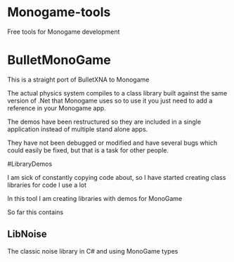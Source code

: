 # Monogame-tools
Free tools for Monogame development

# BulletMonoGame

This is a straight port of BulletXNA to Monogame

The actual physics system compiles to a class library built against the same version of .Net that Monogame uses so to use it you just need to add a reference in your Monogame app.

The demos have been restructured so they are included in a single application instead of multiple stand alone apps.

They have not been debugged or modified and have several bugs which could easily be fixed, but that is a task for other people.

#LibraryDemos

I am sick of constantly copying code about, so I have started creating class libraries for code I use a lot

In this tool I am creating libraries with demos for MonoGame 

So far this contains

## LibNoise 
   The classic noise library in C# and using MonoGame types
   

